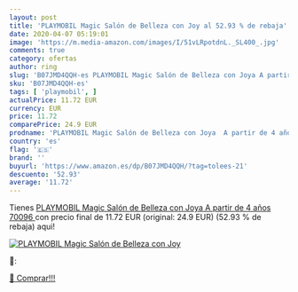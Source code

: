 ```yaml
---
layout: post
title: 'PLAYMOBIL Magic Salón de Belleza con Joy al 52.93 % de rebaja'
date: 2020-04-07 05:19:01
image: 'https://m.media-amazon.com/images/I/51vLRpotdnL._SL400_.jpg'
comments: true
category: ofertas
author: ring
slug: 'B07JMD4QQH-es PLAYMOBIL Magic Salón de Belleza con Joya A partir de 4...'
sku: 'B07JMD4QQH-es'
tags: [ 'playmobil', ]
actualPrice: 11.72 EUR
currency: EUR
price: 11.72
comparePrice: 24.9 EUR
prodname: 'PLAYMOBIL Magic Salón de Belleza con Joya  A partir de 4 años  70096 '
country: 'es'
flag: '🇪🇸'
brand: ''
buyurl: 'https://www.amazon.es/dp/B07JMD4QQH/?tag=tolees-21'
descuento: '52.93'
average: '11.72'
---
```


Tienes [PLAYMOBIL Magic Salón de Belleza con Joya  A partir de 4 años  70096 ](https://www.amazon.es/dp/B07JMD4QQH/?tag=tolees-21) con precio final de  11.72 EUR (original: 24.9 EUR) (52.93 %  de rebaja) aqui!

[![PLAYMOBIL Magic Salón de Belleza con Joy](https://m.media-amazon.com/images/I/51vLRpotdnL._SL400_.jpg)](https://www.amazon.es/dp/B07JMD4QQH/?tag=tolees-21)

🔎:


[🛒 Comprar!!!](https://www.amazon.es/dp/B07JMD4QQH/?tag=tolees-21)
